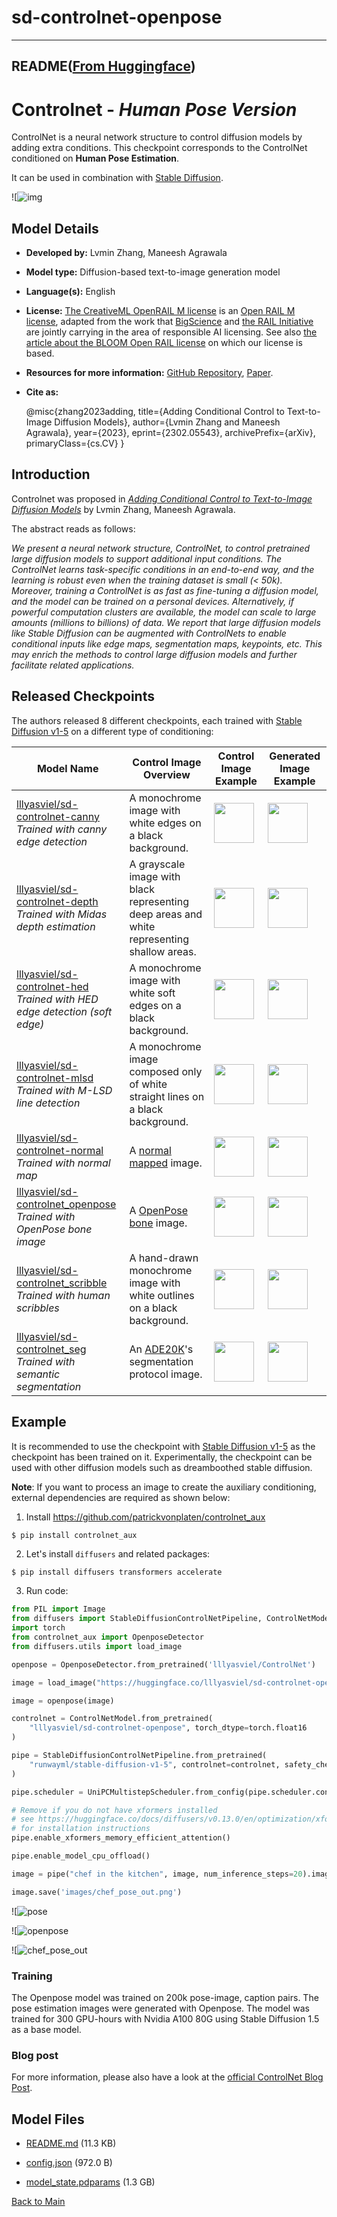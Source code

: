 
# sd-controlnet-openpose
---


## README([From Huggingface](https://huggingface.co/lllyasviel/sd-controlnet-openpose))



# Controlnet - *Human Pose Version*

ControlNet is a neural network structure to control diffusion models by adding extra conditions. 
This checkpoint corresponds to the ControlNet conditioned on **Human Pose Estimation**.

It can be used in combination with [Stable Diffusion](https://huggingface.co/docs/diffusers/api/pipelines/stable_diffusion/text2img).

![![img](https://huggingface.co/lllyasviel/sd-controlnet-openpose/resolve/main/./sd.png)

## Model Details
- **Developed by:** Lvmin Zhang, Maneesh Agrawala
- **Model type:** Diffusion-based text-to-image generation model
- **Language(s):** English
- **License:** [The CreativeML OpenRAIL M license](https://huggingface.co/spaces/CompVis/stable-diffusion-license) is an [Open RAIL M license](https://www.licenses.ai/blog/2022/8/18/naming-convention-of-responsible-ai-licenses), adapted from the work that [BigScience](https://bigscience.huggingface.co/) and [the RAIL Initiative](https://www.licenses.ai/) are jointly carrying in the area of responsible AI licensing. See also [the article about the BLOOM Open RAIL license](https://bigscience.huggingface.co/blog/the-bigscience-rail-license) on which our license is based.
- **Resources for more information:** [GitHub Repository](https://github.com/lllyasviel/ControlNet), [Paper](https://arxiv.org/abs/2302.05543).
- **Cite as:**

  @misc{zhang2023adding,
    title={Adding Conditional Control to Text-to-Image Diffusion Models}, 
    author={Lvmin Zhang and Maneesh Agrawala},
    year={2023},
    eprint={2302.05543},
    archivePrefix={arXiv},
    primaryClass={cs.CV}
  }

## Introduction

Controlnet was proposed in [*Adding Conditional Control to Text-to-Image Diffusion Models*](https://arxiv.org/abs/2302.05543) by 
Lvmin Zhang, Maneesh Agrawala.

The abstract reads as follows:

*We present a neural network structure, ControlNet, to control pretrained large diffusion models to support additional input conditions. 
The ControlNet learns task-specific conditions in an end-to-end way, and the learning is robust even when the training dataset is small (< 50k). 
Moreover, training a ControlNet is as fast as fine-tuning a diffusion model, and the model can be trained on a personal devices. 
Alternatively, if powerful computation clusters are available, the model can scale to large amounts (millions to billions) of data. 
We report that large diffusion models like Stable Diffusion can be augmented with ControlNets to enable conditional inputs like edge maps, segmentation maps, keypoints, etc. 
This may enrich the methods to control large diffusion models and further facilitate related applications.*

## Released Checkpoints

The authors released 8 different checkpoints, each trained with [Stable Diffusion v1-5](https://huggingface.co/runwayml/stable-diffusion-v1-5) 
on a different type of conditioning:

| Model Name | Control Image Overview| Control Image Example | Generated Image Example |
|---|---|---|---|
|[lllyasviel/sd-controlnet-canny](https://huggingface.co/lllyasviel/sd-controlnet-canny)<br/> *Trained with canny edge detection* | A monochrome image with white edges on a black background.|<a href="https://huggingface.co/takuma104/controlnet_dev/blob/main/gen_compare/control_images/converted/control_bird_canny.png"><img width="64" style="margin:0;padding:0;" src="https://huggingface.co/takuma104/controlnet_dev/resolve/main/gen_compare/control_images/converted/control_bird_canny.png"/></a>|<a href="https://huggingface.co/takuma104/controlnet_dev/resolve/main/gen_compare/output_images/diffusers/output_bird_canny_1.png"><img width="64" src="https://huggingface.co/takuma104/controlnet_dev/resolve/main/gen_compare/output_images/diffusers/output_bird_canny_1.png"/></a>|
|[lllyasviel/sd-controlnet-depth](https://huggingface.co/lllyasviel/sd-controlnet-depth)<br/> *Trained with Midas depth estimation*  |A grayscale image with black representing deep areas and white representing shallow areas.|<a href="https://huggingface.co/takuma104/controlnet_dev/blob/main/gen_compare/control_images/converted/control_vermeer_depth.png"><img width="64" src="https://huggingface.co/takuma104/controlnet_dev/resolve/main/gen_compare/control_images/converted/control_vermeer_depth.png"/></a>|<a href="https://huggingface.co/takuma104/controlnet_dev/resolve/main/gen_compare/output_images/diffusers/output_vermeer_depth_2.png"><img width="64" src="https://huggingface.co/takuma104/controlnet_dev/resolve/main/gen_compare/output_images/diffusers/output_vermeer_depth_2.png"/></a>|
|[lllyasviel/sd-controlnet-hed](https://huggingface.co/lllyasviel/sd-controlnet-hed)<br/> *Trained with HED edge detection (soft edge)*  |A monochrome image with white soft edges on a black background.|<a href="https://huggingface.co/takuma104/controlnet_dev/blob/main/gen_compare/control_images/converted/control_bird_hed.png"><img width="64" src="https://huggingface.co/takuma104/controlnet_dev/resolve/main/gen_compare/control_images/converted/control_bird_hed.png"/></a>|<a href="https://huggingface.co/takuma104/controlnet_dev/resolve/main/gen_compare/output_images/diffusers/output_bird_hed_1.png"><img width="64" src="https://huggingface.co/takuma104/controlnet_dev/resolve/main/gen_compare/output_images/diffusers/output_bird_hed_1.png"/></a> |
|[lllyasviel/sd-controlnet-mlsd](https://huggingface.co/lllyasviel/sd-controlnet-mlsd)<br/> *Trained with M-LSD line detection*  |A monochrome image composed only of white straight lines on a black background.|<a href="https://huggingface.co/takuma104/controlnet_dev/blob/main/gen_compare/control_images/converted/control_room_mlsd.png"><img width="64" src="https://huggingface.co/takuma104/controlnet_dev/resolve/main/gen_compare/control_images/converted/control_room_mlsd.png"/></a>|<a href="https://huggingface.co/takuma104/controlnet_dev/resolve/main/gen_compare/output_images/diffusers/output_room_mlsd_0.png"><img width="64" src="https://huggingface.co/takuma104/controlnet_dev/resolve/main/gen_compare/output_images/diffusers/output_room_mlsd_0.png"/></a>|
|[lllyasviel/sd-controlnet-normal](https://huggingface.co/lllyasviel/sd-controlnet-normal)<br/> *Trained with normal map*  |A [normal mapped](https://en.wikipedia.org/wiki/Normal_mapping) image.|<a href="https://huggingface.co/takuma104/controlnet_dev/blob/main/gen_compare/control_images/converted/control_human_normal.png"><img width="64" src="https://huggingface.co/takuma104/controlnet_dev/resolve/main/gen_compare/control_images/converted/control_human_normal.png"/></a>|<a href="https://huggingface.co/takuma104/controlnet_dev/resolve/main/gen_compare/output_images/diffusers/output_human_normal_1.png"><img width="64" src="https://huggingface.co/takuma104/controlnet_dev/resolve/main/gen_compare/output_images/diffusers/output_human_normal_1.png"/></a>|
|[lllyasviel/sd-controlnet_openpose](https://huggingface.co/lllyasviel/sd-controlnet-openpose)<br/> *Trained with OpenPose bone image*  |A [OpenPose bone](https://github.com/CMU-Perceptual-Computing-Lab/openpose) image.|<a href="https://huggingface.co/takuma104/controlnet_dev/blob/main/gen_compare/control_images/converted/control_human_openpose.png"><img width="64" src="https://huggingface.co/takuma104/controlnet_dev/resolve/main/gen_compare/control_images/converted/control_human_openpose.png"/></a>|<a href="https://huggingface.co/takuma104/controlnet_dev/resolve/main/gen_compare/output_images/diffusers/output_human_openpose_0.png"><img width="64" src="https://huggingface.co/takuma104/controlnet_dev/resolve/main/gen_compare/output_images/diffusers/output_human_openpose_0.png"/></a>|
|[lllyasviel/sd-controlnet_scribble](https://huggingface.co/lllyasviel/sd-controlnet-scribble)<br/> *Trained with human scribbles*  |A hand-drawn monochrome image with white outlines on a black background.|<a href="https://huggingface.co/takuma104/controlnet_dev/blob/main/gen_compare/control_images/converted/control_vermeer_scribble.png"><img width="64" src="https://huggingface.co/takuma104/controlnet_dev/resolve/main/gen_compare/control_images/converted/control_vermeer_scribble.png"/></a>|<a href="https://huggingface.co/takuma104/controlnet_dev/resolve/main/gen_compare/output_images/diffusers/output_vermeer_scribble_0.png"><img width="64" src="https://huggingface.co/takuma104/controlnet_dev/resolve/main/gen_compare/output_images/diffusers/output_vermeer_scribble_0.png"/></a> |
|[lllyasviel/sd-controlnet_seg](https://huggingface.co/lllyasviel/sd-controlnet-seg)<br/>*Trained with semantic segmentation*  |An [ADE20K](https://groups.csail.mit.edu/vision/datasets/ADE20K/)'s segmentation protocol image.|<a href="https://huggingface.co/takuma104/controlnet_dev/blob/main/gen_compare/control_images/converted/control_room_seg.png"><img width="64" src="https://huggingface.co/takuma104/controlnet_dev/resolve/main/gen_compare/control_images/converted/control_room_seg.png"/></a>|<a href="https://huggingface.co/takuma104/controlnet_dev/resolve/main/gen_compare/output_images/diffusers/output_room_seg_1.png"><img width="64" src="https://huggingface.co/takuma104/controlnet_dev/resolve/main/gen_compare/output_images/diffusers/output_room_seg_1.png"/></a> |



## Example

It is recommended to use the checkpoint with [Stable Diffusion v1-5](https://huggingface.co/runwayml/stable-diffusion-v1-5) as the checkpoint 
has been trained on it.
Experimentally, the checkpoint can be used with other diffusion models such as dreamboothed stable diffusion.

**Note**: If you want to process an image to create the auxiliary conditioning, external dependencies are required as shown below:

1. Install https://github.com/patrickvonplaten/controlnet_aux

```sh
$ pip install controlnet_aux
```

2. Let's install `diffusers` and related packages:

```
$ pip install diffusers transformers accelerate
```

3. Run code:

```py
from PIL import Image
from diffusers import StableDiffusionControlNetPipeline, ControlNetModel, UniPCMultistepScheduler
import torch
from controlnet_aux import OpenposeDetector
from diffusers.utils import load_image

openpose = OpenposeDetector.from_pretrained('lllyasviel/ControlNet')

image = load_image("https://huggingface.co/lllyasviel/sd-controlnet-openpose/resolve/main/images/pose.png")

image = openpose(image)

controlnet = ControlNetModel.from_pretrained(
    "lllyasviel/sd-controlnet-openpose", torch_dtype=torch.float16
)

pipe = StableDiffusionControlNetPipeline.from_pretrained(
    "runwayml/stable-diffusion-v1-5", controlnet=controlnet, safety_checker=None, torch_dtype=torch.float16
)

pipe.scheduler = UniPCMultistepScheduler.from_config(pipe.scheduler.config)

# Remove if you do not have xformers installed
# see https://huggingface.co/docs/diffusers/v0.13.0/en/optimization/xformers#installing-xformers
# for installation instructions
pipe.enable_xformers_memory_efficient_attention()

pipe.enable_model_cpu_offload()

image = pipe("chef in the kitchen", image, num_inference_steps=20).images[0]

image.save('images/chef_pose_out.png')
```

![![pose](https://huggingface.co/lllyasviel/sd-controlnet-openpose/resolve/main/./images/pose.png)

![![openpose](https://huggingface.co/lllyasviel/sd-controlnet-openpose/resolve/main/./images/openpose.png)

![![chef_pose_out](https://huggingface.co/lllyasviel/sd-controlnet-openpose/resolve/main/./images/chef_pose_out.png)

### Training

The Openpose model was trained on 200k pose-image, caption pairs. The pose estimation images were generated with Openpose. The model was trained for 300 GPU-hours with Nvidia A100 80G using Stable Diffusion 1.5 as a base model.

### Blog post

For more information, please also have a look at the [official ControlNet Blog Post](https://huggingface.co/blog/controlnet).



## Model Files

- [README.md](https://paddlenlp.bj.bcebos.com/models/community/lllyasviel/sd-controlnet-openpose/README.md) (11.3 KB)

- [config.json](https://paddlenlp.bj.bcebos.com/models/community/lllyasviel/sd-controlnet-openpose/config.json) (972.0 B)

- [model_state.pdparams](https://paddlenlp.bj.bcebos.com/models/community/lllyasviel/sd-controlnet-openpose/model_state.pdparams) (1.3 GB)


[Back to Main](../../)